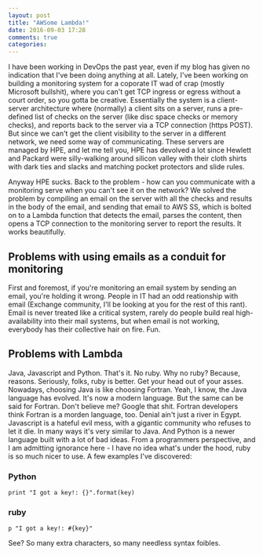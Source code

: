 ```yaml
---
layout: post
title: "AWSome Lambda!"
date: 2016-09-03 17:28
comments: true
categories: 
---
```

I have been working in DevOps the past year, even if my blog has given no indication that I've been doing anything at all.
Lately, I've been working on building a monitoring system for a coporate IT wad of crap (mostly Microsoft bullshit), where
you can't get TCP ingress or egress without a court order, so you gotta be creative.  Essentially the system is a client-server
architecture where (normally) a client sits on a server, runs a pre-defined list of checks on the server (like disc space
checks or memory checks), and reports back to the server via a TCP connection (https POST).  But since we can't get the client
visibility to the server in a different network, we need some way of communicating.  These servers are managed by HPE, and let
me tell you, HPE has devolved a lot since Hewlett and Packard were silly-walking around silicon valley with their cloth shirts
with dark ties and slacks and matching pocket protectors and slide rules. 
<!-- more -->
Anyway HPE sucks.  Back to the problem - how can you communicate with a monitoring serve when you can't see it on the network?
We solved the problem by compiling an email on the server with all the checks and results in the body of the email, and sending
that email to AWS SS, which is bolted on to a Lambda function that detects the email, parses the content, then opens a TCP connection
to the monitoring server to report the results.  It works beautifully.

## Problems with using emails as a conduit for monitoring
First and foremost, if you're monitoring an email system by sending an email, you're holding it wrong.  People in IT had an odd
reationship with email (Exchange community, I'll be looking at you for the rest of this rant).  Email is never treated like a critical
system, rarely do people build real high-availability into their mail systems, but when email is not working, everybody has their
collective hair on fire.  Fun.

## Problems with Lambda
Java, Javascript and Python.  That's it.  No ruby.  Why no ruby?  Because, reasons.  Seriously, folks, ruby is better.  Get your
head out of your asses.  Nowadays, choosing Java is like choosing Fortran. Yeah, I know, the Java language has evolved.  It's now
a modern language.  But the same can be said for Fortran.  Don't believe me?  Google that shit.  Fortran developers think Fortran
is a morden language, too.  Denial ain't just a river in Egypt.  Javascript is a hateful evil mess, with a gigantic community who
refuses to let it die.  In many ways it's very similar to Java.  And Python is a newer language built with a lot of bad ideas.
From a programmers perspective, and I am admitting ignorance here - I have no idea what's under the hood, ruby is so much nicer
to use.  A few examples I've discovered:

### Python
```
print "I got a key!: {}".format(key)

```

### ruby
```
p "I got a key!: #{key}"
```

See?  So many extra characters, so many needless syntax foibles.

<!-- see https://github.com/Shopify/liquid/wiki/Liquid-for-Designers for stuff 
# H1
## H2
[I'm an inline-style link](https://www.google.com)
![alt text](https://github.com/adam-p/markdown-here/raw/master/src/common/images/icon48.png 'Logo Title Text 1')
```javascript
var s = 'JavaScript syntax highlighting';
alert(s);
```
   * an unordered list item (note a newline is required before the list begins)
   1. an ordered list item
| Tables        | Are           | Cool  |
| ------------- |:-------------:| -----:|
| col 3 is      | right-aligned | $1600 |
-->
